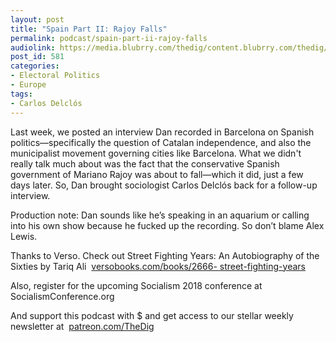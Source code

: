 ```yaml
---
layout: post
title: "Spain Part II: Rajoy Falls"
permalink: podcast/spain-part-ii-rajoy-falls
audiolink: https://media.blubrry.com/thedig/content.blubrry.com/thedig/The_Dig_-_EP_119_-_2.mp3
post_id: 581
categories: 
- Electoral Politics
- Europe
tags: 
- Carlos Delclós
---
```


Last week, we posted an interview Dan recorded in Barcelona on Spanish politics—specifically the question of Catalan independence, and also the municipalist movement governing cities like Barcelona. What we didn't really talk much about was the fact that the conservative Spanish government of Mariano Rajoy was about to fall—which it did, just a few days later. So, Dan brought sociologist Carlos Delclós back for a follow-up interview.



Production note: Dan sounds like he’s speaking in an aquarium or calling into his own show because he fucked up the recording. So don’t blame Alex Lewis.



Thanks to Verso. Check out Street Fighting Years: An Autobiography of the Sixties by Tariq Ali 
[versobooks.com/books/2666-
street-fighting-years](https://versobooks.com/books/2666-street-fighting-years)



Also, register for the upcoming Socialism 2018 conference at SocialismConference.org



And support this podcast with $ and get access to our stellar weekly newsletter at 
[patreon.com/TheDig](https://patreon.com/TheDig)